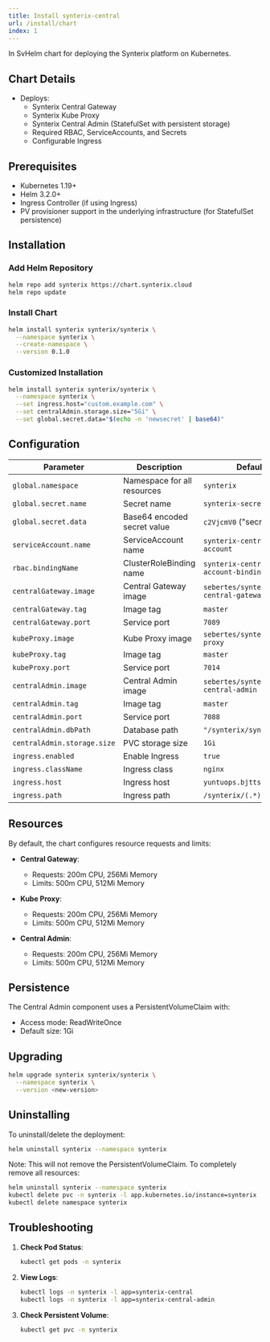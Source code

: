 ```yaml
---
title: Install synterix-central
url: /install/chart
index: 1
---
```


In SvHelm chart for deploying the Synterix platform on Kubernetes.

## Chart Details

- Deploys:
    - Synterix Central Gateway
    - Synterix Kube Proxy
    - Synterix Central Admin (StatefulSet with persistent storage)
    - Required RBAC, ServiceAccounts, and Secrets
    - Configurable Ingress

## Prerequisites

- Kubernetes 1.19+
- Helm 3.2.0+
- Ingress Controller (if using Ingress)
- PV provisioner support in the underlying infrastructure (for StatefulSet persistence)

## Installation

### Add Helm Repository

```bash
helm repo add synterix https://chart.synterix.cloud
helm repo update
```

### Install Chart

```bash
helm install synterix synterix/synterix \
  --namespace synterix \
  --create-namespace \
  --version 0.1.0
```

### Customized Installation

```bash
helm install synterix synterix/synterix \
  --namespace synterix \
  --set ingress.host="custom.example.com" \
  --set centralAdmin.storage.size="5Gi" \
  --set global.secret.data="$(echo -n 'newsecret' | base64)"
```

## Configuration

| Parameter | Description | Default |
|-----------|-------------|---------|
| `global.namespace` | Namespace for all resources | `synterix` |
| `global.secret.name` | Secret name | `synterix-secret` |
| `global.secret.data` | Base64 encoded secret value | `c2VjcmV0` ("secret") |
| `serviceAccount.name` | ServiceAccount name | `synterix-central-account` |
| `rbac.bindingName` | ClusterRoleBinding name | `synterix-central-account-binding` |
| `centralGateway.image` | Central Gateway image | `sebertes/synterix-central-gateway` |
| `centralGateway.tag` | Image tag | `master` |
| `centralGateway.port` | Service port | `7089` |
| `kubeProxy.image` | Kube Proxy image | `sebertes/synterix-kube-proxy` |
| `kubeProxy.tag` | Image tag | `master` |
| `kubeProxy.port` | Service port | `7014` |
| `centralAdmin.image` | Central Admin image | `sebertes/synterix-central-admin` |
| `centralAdmin.tag` | Image tag | `master` |
| `centralAdmin.port` | Service port | `7088` |
| `centralAdmin.dbPath` | Database path | `"/synterix/synterix.db"` |
| `centralAdmin.storage.size` | PVC storage size | `1Gi` |
| `ingress.enabled` | Enable Ingress | `true` |
| `ingress.className` | Ingress class | `nginx` |
| `ingress.host` | Ingress host | `yuntuops.bjttsx.com` |
| `ingress.path` | Ingress path | `/synterix/(.*)` |

## Resources

By default, the chart configures resource requests and limits:

- **Central Gateway**:
    - Requests: 200m CPU, 256Mi Memory
    - Limits: 500m CPU, 512Mi Memory

- **Kube Proxy**:
    - Requests: 200m CPU, 256Mi Memory
    - Limits: 500m CPU, 512Mi Memory

- **Central Admin**:
    - Requests: 200m CPU, 256Mi Memory
    - Limits: 500m CPU, 512Mi Memory

## Persistence

The Central Admin component uses a PersistentVolumeClaim with:

- Access mode: ReadWriteOnce
- Default size: 1Gi

## Upgrading

```bash
helm upgrade synterix synterix/synterix \
  --namespace synterix \
  --version <new-version>
```

## Uninstalling

To uninstall/delete the deployment:

```bash
helm uninstall synterix --namespace synterix
```

Note: This will not remove the PersistentVolumeClaim. To completely remove all resources:

```bash
helm uninstall synterix --namespace synterix
kubectl delete pvc -n synterix -l app.kubernetes.io/instance=synterix
kubectl delete namespace synterix
```

## Troubleshooting

1. **Check Pod Status**:
   ```bash
   kubectl get pods -n synterix
   ```

2. **View Logs**:
   ```bash
   kubectl logs -n synterix -l app=synterix-central
   kubectl logs -n synterix -l app=synterix-central-admin
   ```

3. **Check Persistent Volume**:
   ```bash
   kubectl get pvc -n synterix
   ```